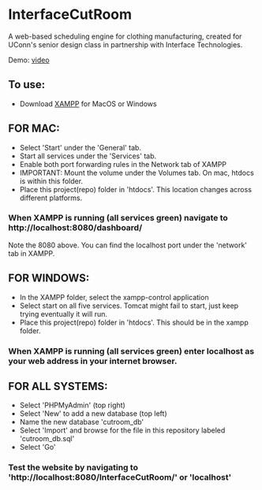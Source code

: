 # InterfaceCutRoom
A web-based scheduling engine for clothing manufacturing, created for UConn's senior design class in partnership with Interface Technologies.

Demo: [video](https://youtu.be/C96cASs2g-c)

## To use:

- Download [XAMPP](https://www.apachefriends.org/index.html) for MacOS or Windows

## FOR MAC:

- Select 'Start' under the 'General' tab. 
- Start all services under the 'Services' tab.
- Enable both port forwarding rules in the Network tab of XAMPP
- IMPORTANT: Mount the volume under the Volumes tab. On mac, htdocs is within this folder.
- Place this project(repo) folder in 'htdocs'. This location changes across different platforms. 

### When XAMPP is running (all services green) navigate to http://localhost:8080/dashboard/
Note the 8080 above. You can find the localhost port under the 'network' tab in XAMPP.

## FOR WINDOWS:

- In the XAMPP folder, select the xampp-control application
- Select start on all five services. Tomcat might fail to start, just keep trying eventually it will run.
- Place this project(repo) folder in 'htdocs'. This should be in the xampp folder.
### When XAMPP is running (all services green) enter localhost as your web address in your internet browser.


## FOR ALL SYSTEMS:

- Select 'PHPMyAdmin' (top right)
- Select 'New' to add a new database (top left)
- Name the new database 'cutroom_db'
- Select 'Import' and browse for the file in this repository labeled 'cutroom_db.sql'
- Select 'Go'

### Test the website by navigating to 'http://localhost:8080/InterfaceCutRoom/' or 'localhost'

